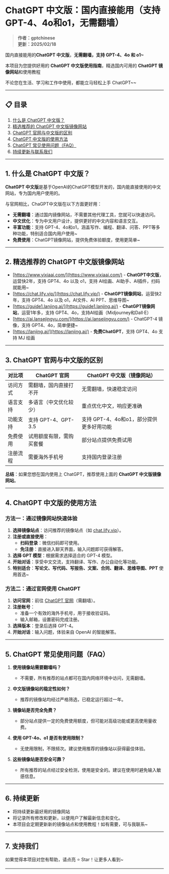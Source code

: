 # ChatGPT 中文版：国内直接能用（支持 GPT-4、4o和o1，无需翻墙）

> **作者：gptchinese**   
> **更新：2025/02/18**  

国内直接能用的**ChatGPT 中文版**，**无需翻墙，支持 GPT-4、4o 和 o1~**

本项目为您提供好用的 **ChatGPT 中文版使用指南**，精选国内可用的 **ChatGPT 镜像网站**和使用教程

不论您在生活、学习和工作中使用，都能立马轻松上手 ChatGPT~~

---

## 📋 目录

1. [什么是 ChatGPT 中文版？](#1-什么是-chatgpt-中文版)
2. [精选推荐的 ChatGPT 中文版镜像网站](#2-精选推荐的-chatgpt-中文版镜像网站)
3. [ChatGPT 官网与中文版的区别](#3-chatgpt-官网与中文版的区别)
4. [ChatGPT 中文版的使用方法](#4-ChatGPT-中文版的使用方法)
5. [ChatGPT 常见使用问题（FAQ）](#5-ChatGPT-常见使用问题-faq)
6. [持续更新与联系我们](#6-持续更新)

---

## 1. 什么是 ChatGPT 中文版？

**ChatGPT 中文版**是基于OpenAI的ChatGPT模型开发的，国内能直接使用的中文网站，专为国内用户使用的。

与官网相比，ChaGPT中文版在以下方面更好用：

- **无需翻墙**：通过国内镜像网站，不需要其他代理工具，您就可以快速访问。
- **中文优化**：专为中文用户设计，提供更好的中文内容和语言交互。
- **丰富功能**：支持 GPT-4、4o和o1，涵盖写作、编程、翻译、问答、PPT等多种功能，特别适合国内用户使用~
- **免费使用**：ChatGPT镜像网站，提供免费体验额度，使用更简单~

---

## 2. 精选推荐的 ChatGPT 中文版镜像网站

- [https://www.yixiaai.com/](https://www.yixiaai.com/) - **ChatGPT中文版**，运营快2年，支持 GPT4、4o 以及 o1，支持 AI绘画、AI助手、AI插件，扫码就能用~
- [https://chat.lify.vip/](https://chat.lify.vip/) - **ChatGPT镜像网站**，运营快2年，支持 GPT4、4o 以及 o1，AI文件、AI PPT、思维导图~
- [https://guide1.lanjing.ai/](https://guide1.lanjing.ai/) - **ChatGPT镜像网站**，运营1年多，支持 GPT4、4o，支持AI绘画（Midjourney和Dall·E）
- [https://ai.lansejingyu.com/](https://ai.lansejingyu.com/) - ChatGPT-4 镜像，支持 GPT4、4o，简单便捷~
- [https://lanjing.ai/](https://lanjing.ai/) - **免费ChatGPT**，支持 GPT4、4o 支持 MJ 绘画

---

## 3. ChatGPT 官网与中文版的区别

| 对比项          | ChatGPT 官网                     | ChatGPT 中文版（镜像网站）         |
|-----------------|---------------------------------|-----------------------------------|
| 访问方式        | 需翻墙，国内直接打不开             | 无需翻墙，快速稳定访问            |
| 语言支持        | 多语言（中文优化较少）           | 重点优化中文，响应更准确          |
| 功能支持        | 支持 GPT-4、GPT-3.5              | 支持 GPT-4、4o和o1，部分提供更多好用功能  |
| 免费使用        | 试用额度有限，需购买套餐         | 部分站点提供免费试用             |
| 注册流程        | 需要海外手机号                   | 支持国内登录注册         |

**总结**：如果您想在国内使用上 ChatGPT，推荐使用上面的 **ChatGPT 中文版镜像网站**。

---

## 4. ChatGPT 中文版的使用方法

### 方法一：通过镜像网站快速体验

1. **选择镜像站点**：访问推荐的镜像站点（如 [chat.lify.vip](https://chat.lify.vip/)）。
2. **注册或直接使用**：
   - **扫码登录**：微信扫码即可使用。
   - **免注册**：直接进入聊天界面，输入问题即可获得解答。
3. **选择 GPT 模型**：根据需求选择适合的 GPT-4 模型。
4. **开始对话**：享受中文交流，支持翻译、写作、办公自动化等功能。
5. **特别适合**：**写论文、写代码、写报告、文案、合同、翻译、思维导图、PPT** 使用首选~

### 方法二：通过官网使用 ChatGPT

1. **访问官网**：前往 [ChatGPT 官网](https://chat.openai.com)（需翻墙）。
2. **注册账号**：
   - 准备一个有效的海外手机号，用于接收验证码。
   - 输入邮箱，设置密码完成注册。
3. **选择版本**：登录后选择 GPT-4。
4. **开始对话**：输入问题，体验来自 OpenAI 的智能解答。

---

## 5. ChatGPT 常见使用问题（FAQ）

1. **使用镜像站需要翻墙吗？**
   - 不需要，所有推荐的站点都可在国内网络环境中访问，无需翻墙。

2. **中文版镜像站的稳定性如何？**
   - 推荐的镜像站均经过严格筛选，已稳定运行超过一年。

3. **镜像站是否完全免费？**
   - 部分站点提供一定的免费使用额度，但可能对高级功能或更高使用量收费。

4. **使用 GPT-4o、o1 是否有使用限制？**
   - 无使用限制，不限频次。建议使用推荐的镜像站以获得最佳体验。

5. **这些镜像站是否安全可靠？**
   - 所有推荐的站点经过安全检测，使用是安全的。建议在使用时避免输入敏感信息。

---

## 6. 持续更新

- 将持续更新最好用的镜像网站
- 将记录所有修改和更新，以便用户了解最新信息和变化。
- 本项目会定期更新新的镜像站点和使用教程！如有需要，可与我联系~

---

## 7. 支持我们

如果觉得本项目对您有帮助，请点亮 ⭐ Star！让更多人看到~

---
